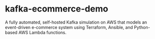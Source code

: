 # kafka-ecommerce-demo
A fully automated, self-hosted Kafka simulation on AWS that models an event-driven e-commerce system using Terraform, Ansible, and Python-based AWS Lambda functions.
